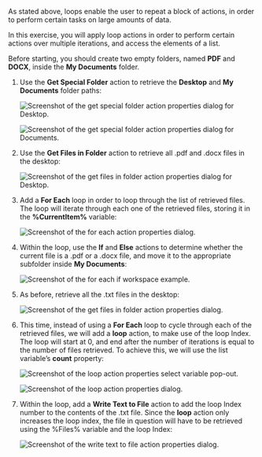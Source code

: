 As stated above, loops enable the user to repeat a block of actions, in order to perform certain tasks on large amounts of data.

In this exercise, you will apply loop actions in order to perform certain actions over multiple iterations, and access the elements of a list.

Before starting, you should create two empty folders, named **PDF** and **DOCX**, inside the **My Documents** folder.

1. Use the **Get Special Folder** action to retrieve the **Desktop** and **My Documents** folder paths:

    ![Screenshot of the get special folder action properties dialog for Desktop.](..\media\get-special-folder-action-properties.png)

    ![Screenshot of the get special folder action properties dialog for Documents.](..\media\get-special-folder-action-properties-continued.png)

2. Use the **Get Files in Folder** action to retrieve all .pdf and .docx files in the desktop:

    ![Screenshot of the get files in folder action properties dialog for Desktop.](..\media\get-files-in-folder-action-properties.png)

3. Add a **For Each** loop in order to loop through the list of retrieved files. The loop will iterate through each one of the retrieved files, storing it in the **%CurrentItem%** variable:

    ![Screenshot of the for each action properties dialog.](..\media\for-each-action-properties.png)

4. Within the loop, use the **If** and **Else** actions to determine whether the current file is a .pdf or a .docx file, and move it to the appropriate subfolder inside **My Documents**:

    ![Screenshot of the for each if workspace example.](..\media\for-each-if-workspace-example.png)

5. As before, retrieve all the .txt files in the desktop:

    ![Screenshot of the get files in folder action properties dialog.](..\media\get-files-in-folder-action-properties-continued.png)

6. This time, instead of using a **For Each** loop to cycle through each of the retrieved files, we will add a **loop** action, to make use of the loop Index. The loop will start at 0, and end after the number of iterations is equal to the number of files retrieved. To achieve this, we will use the list variable’s **count** property:

    ![Screenshot of the loop action properties select variable pop-out.](..\media\loop-action-properties-select-variable-popout.png)

    ![Screenshot of the loop action properties dialog.](..\media\loop-action-properties-continued-2.png)

7. Within the loop, add a **Write Text to File** action to add the loop Index number to the contents of the .txt file. Since the **loop** action only increases the loop index, the file in question will have to be retrieved using the %Files% variable and the loop Index:

    ![Screenshot of the write text to file action properties dialog.](..\media\write-text-to-file-action-properties.png)
